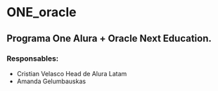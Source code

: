 # ONE_oracle
## Programa One Alura + Oracle Next Education. 
### Responsables:
- Cristian Velasco Head de Alura Latam
- Amanda Gelumbauskas
